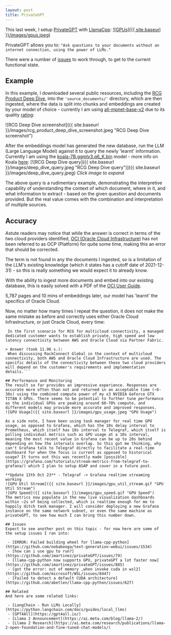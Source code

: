 ```yaml
---
layout: post
title: PrivateGPT
---
```


This last week, I setup [PrivateGPT](https://github.com/imartinez/privateGPT) with [LlamaCpp](https://github.com/abetlen/llama-cpp-python):
[![GPUs]({{ site.baseurl }}/images/gpus.jpeg)]({{site.baseurl}}/privategpt)

PrivateGPT allows you to:
```"Ask questions to your documents without an internet connection, using the power of LLMs."```

There were a number of [issues](#issues) to work through, to get to the current functional state.

## Example

In this example, I downloaded several public resources, including the [RCG Product Deep Dive](https://www.rackspace.com/resources/ebook-rackconnect-global-product-deep-dive), into the ```'source_documents/'``` directory, which are then ingested, where the data is split into chunks and embeddings are created by your model of choice - currently I am using [all-mpnet-base-v2](https://huggingface.co/sentence-transformers/all-mpnet-base-v2) due to its quality [rating](https://www.sbert.net/docs/pretrained_models.html):

![RCG Deep Dive screenshot]({{ site.baseurl }}/images/rcg_product_deep_dive_screenshot.jpeg "RCG Deep Dive screenshot")

After the embeddings model has generated the new database, run the LLM (Large Language Model) against it to query the newly 'learnt' information. Currently I am using the [koala-7B.ggmlv3.q6_K.bin](https://huggingface.co/TheBloke/koala-7B-GGML) model - more info on Koala [here](https://bair.berkeley.edu/blog/2023/04/03/koala/):
[![RCG Deep Dive query]({{ site.baseurl }}/images/deep_dive_query.jpeg "RCG Deep Dive query")]({{ site.baseurl }}/images/deep_dive_query.jpeg)
*Click image to expand*

The above query is a rudimentary example, demonstrating the interpretive capability of understanding the context of which document, where in it, and what information to extract - based on the given question and documents provided. But the real value comes with the combination and interpretation of multiple sources.

## Accuracy
Astute readers may notice that while the answer is correct in terms of the two cloud providers identified, [OCI (Oracle Cloud Infrastructure)](https://docs.oracle.com/en-us/iaas/Content/home.htm) has not been referred to as OCP (Platform) for quite some time, making this an error that should be corrected.

The term is not found in any the documents I ingested, so is a limitation of the LLM's existing knowledge (which it states has a cutoff date of 2021-12-31) - so this is really something we would expect it to already know.

With the ability to ingest more documents and embed into our existing database, this is easily solved with a PDF of the [OCI User Guide](https://www.oracle.com/oce/dc/assets/CONT1B79FBD79BF543B18459A353101B0F91/native/oci-user-guide.pdf).

5,787 pages and 10 mins of embeddings later, our model has 'learnt' the specifics of Oracle Cloud.

Now, no matter how many times I repeat the question, it does not make the same mistake as before and correctly uses either Oracle Cloud Infrastructure, or just Oracle Cloud, every time:

```> Answer (took 4.25 s.):
 In the first scenario for RCG for multicloud connectivity, a managed dedicated customer wants to establish private, high speed and low latency connectivity between AWS and Oracle Cloud via Partner Fabric.

> Answer (took 11.96 s.):
 When discussing RackConnect Global in the context of multicloud connectivity, both AWS and Oracle Cloud Infrastructure are used. The specific details of the connectivity between these two cloud providers will depend on the customer's requirements and implementation details.```

## Performance and Monitoring
The result so far provides an impressive experience. Responses are accurate more often than not and returned in an acceptable time (~6-30s) using the combined compute power of my x3 NVIDIA GeForce GTX TITAN X GPUs. There seems to be potential to further tune performance as the individual GPUs are peaking around 60-70% compute, and different models may provide more accurate and improved responses.
![GPU Usage]({{ site.baseurl }}/images/gpu_usage.jpeg "GPU Usage")

As a side note, I have been using task manager for real time GPU usage, as opposed to Grafana, which has the 10s delay interval to Prometheus, which itself has 10s interval to Telegraf, which itself is polling individual metrics such as GPU usage at a 10s interval, meaning the most recent value in Grafana can be up to 20s behind depending on how the intervals overlap. So this got me thinking, why can't Grafana talk to Telegraf directly to facilitate a real-time dashboard for when the focus is current as opposed to historical usage? It turns out this was recently made [possible](https://grafana.com/tutorials/stream-metrics-from-telegraf-to-grafana/) which I plan to setup ASAP and cover in a future post.

**Update 13th Oct 23** - Telegraf -> Grafana realtime streaming working
![GPU Util Stream]({{ site.baseurl }}/images/gpu_util_stream.gif "GPU Util Stream")
![GPU Speed]({{ site.baseurl }}/images/gpu_speed.gif "GPU Speed")
The metrics now populate in the new live visualization dashboards within ~2s of being collected, which is realtime enough for me to happily ditch task manager. I will consider deploying a new Grafana instance on the same network subnet, or even the same machine as privateGPT, to see how much I can bring this number down.

## Issues
Expect to see another post on this topic - for now here are some of the setup issues I ran into:

 - [ERROR: Failed building wheel for llama-cpp-python](https://github.com/oobabooga/text-generation-webui/issues/1534)
 - [how can i use gpu to run?](https://github.com/imartinez/privateGPT/issues/79)
 - [llama-cpp-python now supports GPU, privateGPT a lot faster now](https://github.com/imartinez/privateGPT/issues/885)
 - [got the error: out of memory ,when invoke cuda in wsl2](https://github.com/microsoft/WSL/issues/8447)
 - [Failed to detect a default CUDA architecture](https://github.com/abetlen/llama-cpp-python/issues/627)

## Related
And here are some related links:

 - [LangChain - Run LLMs Locally](https://python.langchain.com/docs/guides/local_llms)
 - [GPT4All](https://gpt4all.io/)
 - [Llama 2 Announcement](https://ai.meta.com/blog/llama-2/)
 - [Llama 2 Research](https://ai.meta.com/research/publications/llama-2-open-foundation-and-fine-tuned-chat-models/)